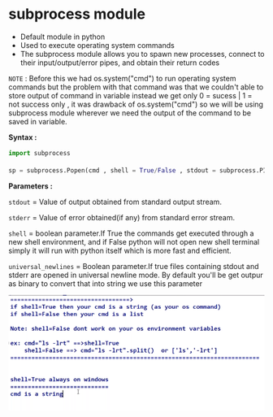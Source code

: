 # subprocess module
* Default module in python
* Used to execute operating system commands
* The subprocess module allows you to spawn new processes, connect to their input/output/error pipes, and obtain their return codes

`NOTE` : Before this we had os.system("cmd") to run operating system commands but the problem with that command was that we couldn't able to store output of command in variable instead we get only 0 = sucess | 1 = not success only , it was drawback of os.system("cmd") so we will be using subprocess module wherever we need the output of the command to be saved in variable.

**Syntax :**
```py
import subprocess

sp = subprocess.Popen(cmd , shell = True/False , stdout = subprocess.PIPE , stderr = subprocess.PIPE , universal_newlines = True)
```

**Parameters :**

`stdout` = Value of output obtained from standard output stream.

`stderr` = Value of error obtained(if any) from standard error stream.

`shell` = boolean parameter.If True the commands get executed through a new shell environment, and if False python will not open new shell terminal simply it will run with python itself which is more fast and efficient.

`universal_newlines` = Boolean parameter.If true files containing stdout and stderr are opened in universal newline mode. By default you'll be get outpur as binary to convert that into string we use this parameter

![](subprocess.png)